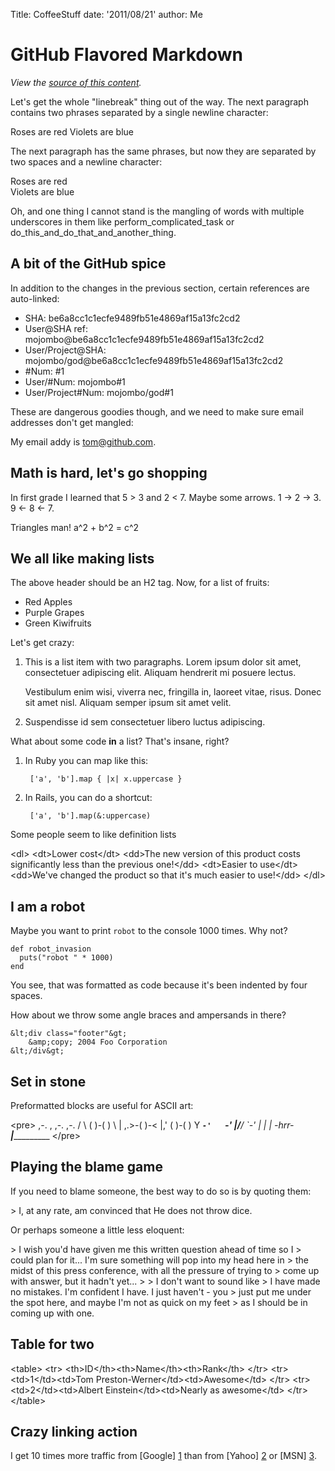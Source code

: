 Title: CoffeeStuff
date: '2011/08/21'
author: Me

GitHub Flavored Markdown
================================

*View the [source of this content](http://github.github.com/github-flavored-markdown/sample_content.html).*

Let's get the whole "linebreak" thing out of the way. The next paragraph contains two phrases separated by a single newline character:

Roses are red
Violets are blue

The next paragraph has the same phrases, but now they are separated by two spaces and a newline character:

Roses are red  
Violets are blue

Oh, and one thing I cannot stand is the mangling of words with multiple underscores in them like perform_complicated_task or do_this_and_do_that_and_another_thing.

A bit of the GitHub spice
-------------------------

In addition to the changes in the previous section, certain references are auto-linked:

* SHA: be6a8cc1c1ecfe9489fb51e4869af15a13fc2cd2
* User@SHA ref: mojombo@be6a8cc1c1ecfe9489fb51e4869af15a13fc2cd2
* User/Project@SHA: mojombo/god@be6a8cc1c1ecfe9489fb51e4869af15a13fc2cd2
* \#Num: #1
* User/#Num: mojombo#1
* User/Project#Num: mojombo/god#1

These are dangerous goodies though, and we need to make sure email addresses don't get mangled:

My email addy is tom@github.com.

Math is hard, let's go shopping
-------------------------------

In first grade I learned that 5 &gt; 3 and 2 &lt; 7. Maybe some arrows. 1 -&gt; 2 -&gt; 3. 9 &lt;- 8 &lt;- 7.

Triangles man! a^2 + b^2 = c^2

We all like making lists
------------------------

The above header should be an H2 tag. Now, for a list of fruits:

* Red Apples
* Purple Grapes
* Green Kiwifruits

Let's get crazy:

1.  This is a list item with two paragraphs. Lorem ipsum dolor
    sit amet, consectetuer adipiscing elit. Aliquam hendrerit
    mi posuere lectus.

    Vestibulum enim wisi, viverra nec, fringilla in, laoreet
    vitae, risus. Donec sit amet nisl. Aliquam semper ipsum
    sit amet velit.

2.  Suspendisse id sem consectetuer libero luctus adipiscing.

What about some code **in** a list? That's insane, right?

1. In Ruby you can map like this:

        ['a', 'b'].map { |x| x.uppercase }

2. In Rails, you can do a shortcut:

        ['a', 'b'].map(&:uppercase)

Some people seem to like definition lists

&lt;dl&gt;
  &lt;dt&gt;Lower cost&lt;/dt&gt;
  &lt;dd&gt;The new version of this product costs significantly less than the previous one!&lt;/dd&gt;
  &lt;dt&gt;Easier to use&lt;/dt&gt;
  &lt;dd&gt;We've changed the product so that it's much easier to use!&lt;/dd&gt;
&lt;/dl&gt;

I am a robot
------------

Maybe you want to print `robot` to the console 1000 times. Why not?

    def robot_invasion
      puts("robot " * 1000)
    end

You see, that was formatted as code because it's been indented by four spaces.

How about we throw some angle braces and ampersands in there?

    &lt;div class="footer"&gt;
        &amp;copy; 2004 Foo Corporation
    &lt;/div&gt;

Set in stone
------------

Preformatted blocks are useful for ASCII art:

&lt;pre&gt;
             ,-. 
    ,     ,-.   ,-. 
   / \   (   )-(   ) 
   \ |  ,.&gt;-(   )-&lt; 
    \|,' (   )-(   ) 
     Y ___`-'   `-' 
     |/__/   `-' 
     | 
     | 
     |    -hrr- 
  ___|_____________ 
&lt;/pre&gt;

Playing the blame game
----------------------

If you need to blame someone, the best way to do so is by quoting them:

&gt; I, at any rate, am convinced that He does not throw dice.

Or perhaps someone a little less eloquent:

&gt; I wish you'd have given me this written question ahead of time so I
&gt; could plan for it... I'm sure something will pop into my head here in
&gt; the midst of this press conference, with all the pressure of trying to
&gt; come up with answer, but it hadn't yet...
&gt;
&gt; I don't want to sound like
&gt; I have made no mistakes. I'm confident I have. I just haven't - you
&gt; just put me under the spot here, and maybe I'm not as quick on my feet
&gt; as I should be in coming up with one.


Table for two
-------------

&lt;table&gt;
  &lt;tr&gt;
    &lt;th&gt;ID&lt;/th&gt;&lt;th&gt;Name&lt;/th&gt;&lt;th&gt;Rank&lt;/th&gt;
  &lt;/tr&gt;
  &lt;tr&gt;
    &lt;td&gt;1&lt;/td&gt;&lt;td&gt;Tom Preston-Werner&lt;/td&gt;&lt;td&gt;Awesome&lt;/td&gt;
  &lt;/tr&gt;
  &lt;tr&gt;
    &lt;td&gt;2&lt;/td&gt;&lt;td&gt;Albert Einstein&lt;/td&gt;&lt;td&gt;Nearly as awesome&lt;/td&gt;
  &lt;/tr&gt;
&lt;/table&gt;

Crazy linking action
--------------------

I get 10 times more traffic from [Google] [1] than from
[Yahoo] [2] or [MSN] [3].

  [1]: http://google.com/        "Google"
  [2]: http://search.yahoo.com/  "Yahoo Search"
  [3]: http://search.msn.com/    "MSN Search"